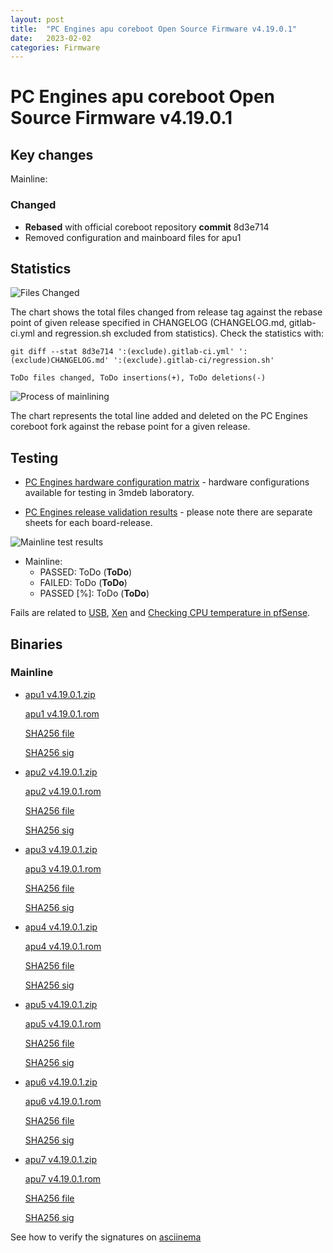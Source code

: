 ```yaml
---
layout: post
title:  "PC Engines apu coreboot Open Source Firmware v4.19.0.1"
date:   2023-02-02
categories: Firmware
---
```

# PC Engines apu coreboot Open Source Firmware v4.19.0.1

## Key changes

Mainline:

### Changed

- **Rebased** with official coreboot repository **commit** 8d3e714
- Removed configuration and mainboard files for apu1

## Statistics


![Files Changed](ToDo)

The chart shows the total files changed from release tag against the rebase
point of given release specified in CHANGELOG (CHANGELOG.md, gitlab-ci.yml
and regression.sh excluded from statistics). Check the statistics with:

```
git diff --stat 8d3e714 ':(exclude).gitlab-ci.yml' ':(exclude)CHANGELOG.md' ':(exclude).gitlab-ci/regression.sh'
```

`ToDo files changed, ToDo insertions(+), ToDo deletions(-)`

![Process of mainlining](ToDo)

The chart represents the total line added and deleted on the PC Engines
coreboot fork against the rebase point for a given release.

## Testing

* [PC Engines hardware configuration matrix](https://cloud.3mdeb.com/index.php/s/GYecq2SHidoFZ8A/preview) -
  hardware configurations available for testing in 3mdeb laboratory.

* [PC Engines release validation results](https://docs.google.com/spreadsheets/d/1_uRhVo9eYeZONnelymonYp444zYHT_Q_qmJEJ8_XqJc/edit#gid=2507399) -
  please note there are separate sheets for each board-release.

![Mainline test results](ToDo)

* Mainline:
  * PASSED: ToDo (**ToDo**)
  * FAILED: ToDo (**ToDo**)
  * PASSED [%]: ToDo (**ToDo**)

Fails are related to
[USB](https://github.com/pcengines/apu2-documentation/issues/277),
[Xen](https://github.com/pcengines/apu2-documentation/issues/109) and
[Checking CPU temperature in pfSense](https://github.com/pcengines/apu2-documentation/issues/281).

## Binaries

### Mainline

* [apu1 v4.19.0.1.zip](https://3mdeb.com/open-source-firmware/pcengines/apu1/apu1_v4.19.0.1.zip)

  [apu1 v4.19.0.1.rom](https://3mdeb.com/open-source-firmware/pcengines/apu1/apu1_v4.19.0.1.rom)

  [SHA256 file](https://3mdeb.com/open-source-firmware/pcengines/apu1/apu1_v4.19.0.1.SHA256)

  [SHA256 sig](https://3mdeb.com/open-source-firmware/pcengines/apu1/apu1_v4.19.0.1.SHA256.sig)

* [apu2 v4.19.0.1.zip](https://3mdeb.com/open-source-firmware/pcengines/apu2/apu2_v4.19.0.1.zip)

  [apu2 v4.19.0.1.rom](https://3mdeb.com/open-source-firmware/pcengines/apu2/apu2_v4.19.0.1.rom)

  [SHA256 file](https://3mdeb.com/open-source-firmware/pcengines/apu2/apu2_v4.19.0.1.SHA256)

  [SHA256 sig](https://3mdeb.com/open-source-firmware/pcengines/apu2/apu2_v4.19.0.1.SHA256.sig)

* [apu3 v4.19.0.1.zip](https://3mdeb.com/open-source-firmware/pcengines/apu3/apu3_v4.19.0.1.zip)

  [apu3 v4.19.0.1.rom](https://3mdeb.com/open-source-firmware/pcengines/apu3/apu3_v4.19.0.1.rom)

  [SHA256 file](https://3mdeb.com/open-source-firmware/pcengines/apu3/apu3_v4.19.0.1.SHA256)

  [SHA256 sig](https://3mdeb.com/open-source-firmware/pcengines/apu3/apu3_v4.19.0.1.SHA256.sig)

* [apu4 v4.19.0.1.zip](https://3mdeb.com/open-source-firmware/pcengines/apu4/apu4_v4.19.0.1.zip)

  [apu4 v4.19.0.1.rom](https://3mdeb.com/open-source-firmware/pcengines/apu4/apu4_v4.19.0.1.rom)

  [SHA256 file](https://3mdeb.com/open-source-firmware/pcengines/apu4/apu4_v4.19.0.1.SHA256)

  [SHA256 sig](https://3mdeb.com/open-source-firmware/pcengines/apu4/apu4_v4.19.0.1.SHA256.sig)

* [apu5 v4.19.0.1.zip](https://3mdeb.com/open-source-firmware/pcengines/apu5/apu5_v4.19.0.1.zip)

  [apu5 v4.19.0.1.rom](https://3mdeb.com/open-source-firmware/pcengines/apu5/apu5_v4.19.0.1.rom)

  [SHA256 file](https://3mdeb.com/open-source-firmware/pcengines/apu5/apu5_v4.19.0.1.SHA256)

  [SHA256 sig](https://3mdeb.com/open-source-firmware/pcengines/apu5/apu5_v4.19.0.1.SHA256.sig)

* [apu6 v4.19.0.1.zip](https://3mdeb.com/open-source-firmware/pcengines/apu6/apu6_v4.19.0.1.zip)

  [apu6 v4.19.0.1.rom](https://3mdeb.com/open-source-firmware/pcengines/apu6/apu6_v4.19.0.1.rom)

  [SHA256 file](https://3mdeb.com/open-source-firmware/pcengines/apu6/apu6_v4.19.0.1.SHA256)

  [SHA256 sig](https://3mdeb.com/open-source-firmware/pcengines/apu6/apu6_v4.19.0.1.SHA256.sig)

* [apu7 v4.19.0.1.zip](https://3mdeb.com/open-source-firmware/pcengines/apu7/apu7_v4.19.0.1.zip)

  [apu7 v4.19.0.1.rom](https://3mdeb.com/open-source-firmware/pcengines/apu7/apu7_v4.19.0.1.rom)

  [SHA256 file](https://3mdeb.com/open-source-firmware/pcengines/apu7/apu7_v4.19.0.1.SHA256)

  [SHA256 sig](https://3mdeb.com/open-source-firmware/pcengines/apu7/apu7_v4.19.0.1.SHA256.sig)

See how to verify the signatures on [asciinema](ToDo)
